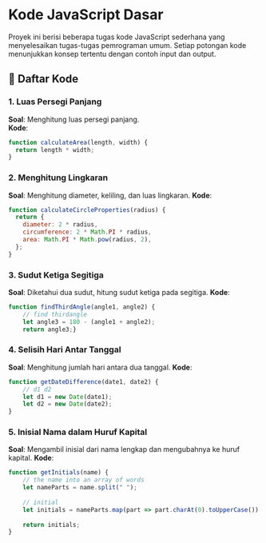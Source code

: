 # Kode JavaScript Dasar

Proyek ini berisi beberapa tugas kode JavaScript sederhana yang menyelesaikan tugas-tugas pemrograman umum. Setiap potongan kode menunjukkan konsep tertentu dengan contoh input dan output.

## 📄 Daftar Kode

### 1. Luas Persegi Panjang
**Soal**: Menghitung luas persegi panjang.  
**Kode**:
```js
function calculateArea(length, width) {
  return length * width;
}
```

### 2. Menghitung Lingkaran
**Soal**: Menghitung diameter, keliling, dan luas lingkaran.
**Kode**:
```js
function calculateCircleProperties(radius) {
  return {
    diameter: 2 * radius,
    circumference: 2 * Math.PI * radius,
    area: Math.PI * Math.pow(radius, 2),
  };
}
```

### 3. Sudut Ketiga Segitiga
**Soal**: Diketahui dua sudut, hitung sudut ketiga pada segitiga.
**Kode**:
```js
function findThirdAngle(angle1, angle2) {
    // find thirdangle
    let angle3 = 180 - (angle1 + angle2);
    return angle3;}
```

### 4. Selisih Hari Antar Tanggal
**Soal**: Menghitung jumlah hari antara dua tanggal.
**Kode**:
```js
function getDateDifference(date1, date2) {
    // d1 d2
    let d1 = new Date(date1);
    let d2 = new Date(date2);
}
```

### 5. Inisial Nama dalam Huruf Kapital
**Soal**: Mengambil inisial dari nama lengkap dan mengubahnya ke huruf kapital.
**Kode**:
```js
function getInitials(name) {
    // the name into an array of words
    let nameParts = name.split(" ");
    
    // initial
    let initials = nameParts.map(part => part.charAt(0).toUpperCase()).join("");
    
    return initials;
}

```